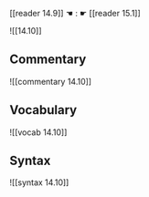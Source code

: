 [[reader 14.9]] ☚ : ☛ [[reader 15.1]]

![[14.10]]

## Commentary

![[commentary 14.10]]

## Vocabulary

![[vocab 14.10]]

## Syntax

![[syntax 14.10]]

